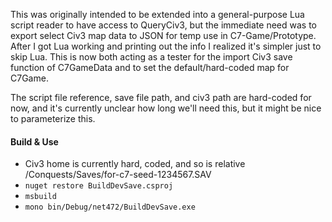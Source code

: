 This was originally intended to be extended into a general-purpose Lua script reader to have access to QueryCiv3, but the immediate need was to export select Civ3 map data to JSON for temp use in C7-Game/Prototype. After I got Lua working and printing out the info I realized it's simpler just to skip Lua. This is now both acting as a tester for the import Civ3 save function of C7GameData and to set the default/hard-coded map for C7Game.

The script file reference, save file path, and civ3 path are hard-coded for now, and it's currently unclear how long we'll need this, but it might be nice to parameterize this.

#### Build & Use

- Civ3 home is currently hard, coded, and so is relative /Conquests/Saves/for-c7-seed-1234567.SAV 
- `nuget restore BuildDevSave.csproj`
- `msbuild`
- `mono bin/Debug/net472/BuildDevSave.exe`

